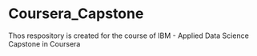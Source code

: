 # Coursera_Capstone
Thos respository is created for the course of IBM - Applied Data Science Capstone in Coursera
